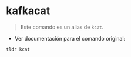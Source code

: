 # kafkacat

> Este comando es un alias de `kcat`.

- Ver documentación para el comando original:

`tldr kcat`
